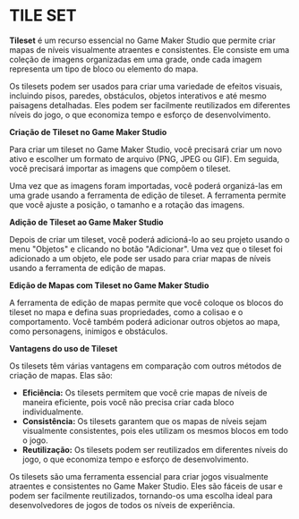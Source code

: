 # TILE SET
**Tileset** é um recurso essencial no Game Maker Studio que permite criar mapas de níveis visualmente atraentes e consistentes. Ele consiste em uma coleção de imagens organizadas em uma grade, onde cada imagem representa um tipo de bloco ou elemento do mapa.

Os tilesets podem ser usados para criar uma variedade de efeitos visuais, incluindo pisos, paredes, obstáculos, objetos interativos e até mesmo paisagens detalhadas. Eles podem ser facilmente reutilizados em diferentes níveis do jogo, o que economiza tempo e esforço de desenvolvimento.

**Criação de Tileset no Game Maker Studio**

Para criar um tileset no Game Maker Studio, você precisará criar um novo ativo e escolher um formato de arquivo (PNG, JPEG ou GIF). Em seguida, você precisará importar as imagens que compõem o tileset.

Uma vez que as imagens foram importadas, você poderá organizá-las em uma grade usando a ferramenta de edição de tileset. A ferramenta permite que você ajuste a posição, o tamanho e a rotação das imagens.

**Adição de Tileset ao Game Maker Studio**

Depois de criar um tileset, você poderá adicioná-lo ao seu projeto usando o menu "Objetos" e clicando no botão "Adicionar". Uma vez que o tileset foi adicionado a um objeto, ele pode ser usado para criar mapas de níveis usando a ferramenta de edição de mapas.

**Edição de Mapas com Tileset no Game Maker Studio**

A ferramenta de edição de mapas permite que você coloque os blocos do tileset no mapa e defina suas propriedades, como a colisao e o comportamento. Você também poderá adicionar outros objetos ao mapa, como personagens, inimigos e obstáculos.

**Vantagens do uso de Tileset**

Os tilesets têm várias vantagens em comparação com outros métodos de criação de mapas. Elas são:

* **Eficiência:** Os tilesets permitem que você crie mapas de níveis de maneira eficiente, pois você não precisa criar cada bloco individualmente.
* **Consistência:** Os tilesets garantem que os mapas de níveis sejam visualmente consistentes, pois eles utilizam os mesmos blocos em todo o jogo.
* **Reutilização:** Os tilesets podem ser reutilizados em diferentes níveis do jogo, o que economiza tempo e esforço de desenvolvimento.

Os tilesets são uma ferramenta essencial para criar jogos visualmente atraentes e consistentes no Game Maker Studio. Eles são fáceis de usar e podem ser facilmente reutilizados, tornando-os uma escolha ideal para desenvolvedores de jogos de todos os níveis de experiência.